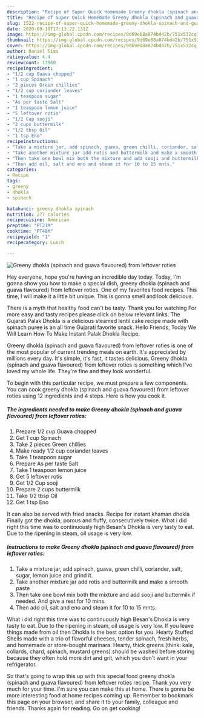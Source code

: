 ```yaml
---
description: "Recipe of Super Quick Homemade Greeny dhokla (spinach and guava flavoured) from leftover roties"
title: "Recipe of Super Quick Homemade Greeny dhokla (spinach and guava flavoured) from leftover roties"
slug: 1522-recipe-of-super-quick-homemade-greeny-dhokla-spinach-and-guava-flavoured-from-leftover-roties
date: 2020-09-19T17:13:22.131Z
image: https://img-global.cpcdn.com/recipes/9d69e08a874bd42b/751x532cq70/greeny-dhokla-spinach-and-guava-flavoured-from-leftover-roties-recipe-main-photo.jpg
thumbnail: https://img-global.cpcdn.com/recipes/9d69e08a874bd42b/751x532cq70/greeny-dhokla-spinach-and-guava-flavoured-from-leftover-roties-recipe-main-photo.jpg
cover: https://img-global.cpcdn.com/recipes/9d69e08a874bd42b/751x532cq70/greeny-dhokla-spinach-and-guava-flavoured-from-leftover-roties-recipe-main-photo.jpg
author: Daniel Sims
ratingvalue: 4.4
reviewcount: 13960
recipeingredient:
- "1/2 cup Guava chopped"
- "1 cup Spinach"
- "2 pieces Green chillies"
- "1/2 cup coriander leaves"
- "1 teaspoon sugar"
- "As per taste Salt"
- "1 teaspoon lemon juice"
- "5 leftover rotis"
- "1/2 Cup sooji"
- "2 cups buttermilk"
- "1/2 tbsp Oil"
- "1 tsp Eno"
recipeinstructions:
- "Take a mixture jar, add spinach, guava, green chilli, coriander, salt, sugar, lemon juice and grind it."
- "Take another mixture jar add rotis and buttermilk and make a smooth paste"
- "Then take one bowl mix both the mixture and add sooji and buttermilk if needed. And give a rest for 10 mins."
- "Then add oil, salt and eno and steam it for 10 to 15 mnts."
categories:
- Recipe
tags:
- greeny
- dhokla
- spinach

katakunci: greeny dhokla spinach 
nutrition: 277 calories
recipecuisine: American
preptime: "PT21M"
cooktime: "PT48M"
recipeyield: "1"
recipecategory: Lunch

---
```



![Greeny dhokla (spinach and guava flavoured) from leftover roties](https://img-global.cpcdn.com/recipes/9d69e08a874bd42b/751x532cq70/greeny-dhokla-spinach-and-guava-flavoured-from-leftover-roties-recipe-main-photo.jpg)

Hey everyone, hope you're having an incredible day today. Today, I'm gonna show you how to make a special dish, greeny dhokla (spinach and guava flavoured) from leftover roties. One of my favorites food recipes. This time, I will make it a little bit unique. This is gonna smell and look delicious.

There is a myth that healthy food can&#39;t be tasty. Thank you for watching For more easy and tasty recipes please click on below relevant links. The Gujarati Palak Dhokla is a delicious steamed lentil cake recipe made with spinach puree is an all time Gujarati favorite snack. Hello Friends, Today We Will Learn How To Make Instant Palak Dhokla Recipe.

Greeny dhokla (spinach and guava flavoured) from leftover roties is one of the most popular of current trending meals on earth. It's appreciated by millions every day. It's simple, it's fast, it tastes delicious. Greeny dhokla (spinach and guava flavoured) from leftover roties is something which I've loved my whole life. They're fine and they look wonderful.


To begin with this particular recipe, we must prepare a few components. You can cook greeny dhokla (spinach and guava flavoured) from leftover roties using 12 ingredients and 4 steps. Here is how you cook it.

<!--inarticleads1-->

##### The ingredients needed to make Greeny dhokla (spinach and guava flavoured) from leftover roties:

1. Prepare 1/2 cup Guava chopped
1. Get 1 cup Spinach
1. Take 2 pieces Green chillies
1. Make ready 1/2 cup coriander leaves
1. Take 1 teaspoon sugar
1. Prepare As per taste Salt
1. Take 1 teaspoon lemon juice
1. Get 5 leftover rotis
1. Get 1/2 Cup sooji
1. Prepare 2 cups buttermilk
1. Take 1/2 tbsp Oil
1. Get 1 tsp Eno


It can also be served with fried snacks. Recipe for instant khaman dhokla Finally got the dhokla, porous and fluffy, consecutively twice. What i did right this time was to continuously high Besan&#39;s Dhokla is very tasty to eat. Due to the ripening in steam, oil usage is very low. 

<!--inarticleads2-->

##### Instructions to make Greeny dhokla (spinach and guava flavoured) from leftover roties:

1. Take a mixture jar, add spinach, guava, green chilli, coriander, salt, sugar, lemon juice and grind it.
1. Take another mixture jar add rotis and buttermilk and make a smooth paste
1. Then take one bowl mix both the mixture and add sooji and buttermilk if needed. And give a rest for 10 mins.
1. Then add oil, salt and eno and steam it for 10 to 15 mnts.


What i did right this time was to continuously high Besan&#39;s Dhokla is very tasty to eat. Due to the ripening in steam, oil usage is very low. If you leave things made from oil then Dhokla is the best option for you. Hearty Stuffed Shells made with a trio of flavorful cheeses, tender spinach, fresh herbs, and homemade or store-bought marinara. Hearty, thick greens (think: kale, collards, chard, spinach, mustard greens) should be washed before storing because they often hold more dirt and grit, which you don&#39;t want in your refrigerator. 

So that's going to wrap this up with this special food greeny dhokla (spinach and guava flavoured) from leftover roties recipe. Thank you very much for your time. I'm sure you can make this at home. There is gonna be more interesting food at home recipes coming up. Remember to bookmark this page on your browser, and share it to your family, colleague and friends. Thanks again for reading. Go on get cooking!
